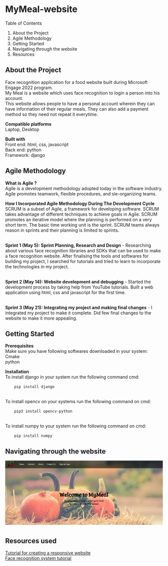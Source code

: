 # MyMeal-website

Table of Contents 
  1. About the Project
  2. Agile Methodology
  3. Getting Started
  4. Navigating through the website
  5. Resources


## **About the Project**
Face recognition application for a food website built during Microsoft Engage 2022 program.
<br> My Meal is a website which uses face recognition to login a person into his account.
<br> This website allows people to have a personal account wherein they can have information of their regular meals. They can also add a payment method so they need not repeat it everytime.

**Compatible platforms**
<br>Laptop, Desktop

**Built with**
<br>Front end: html, css, javascript
<br>Back end: python
<br>Framework: django


## **Agile Methodology**
**What is Agile ?**
<br>Agile is a development methodology adopted today in the software industry. Agile promotes teamwork, flexible procedures, and sle-organizing teams.
  
**How I Incorporated Agile Methodology During The Development Cycle**
<br>SCRUM is a subset of Agile, a framework for developing software. SCRUM takes advantage of different techniques to achieve goals in Agile. SCRUM promotes an     iterative model where the planning is performed on a very short term. The basic time working unit is the sprint. SCRUM teams always reason in sprints and their planning is limited to sprints.

<br>**Sprint 1 (May 5): Sprint Planning, Research and Design** - Researching about various face recognition libraries and SDKs that can be used to make a face recognition      website. After finalising the tools and softwares for building my project, I searched for tutorials and tried to learn to incorporate the technologies in my  project.

<br>**Sprint 2 (May 14): Website development and debugging** - Started the development process by taking help from YouTube tutorials. Built a web application using html, css and javascript for the first time. 

<br>**Sprint 3 (May 21): Integrating my project and making final changes** - I integrated my project to make it complete. Did few final changes to the website to make it more appealing.  


## **Getting Started**

**Prerequisites**
<br>Make sure you have following softwares downloaded in your  system:
<br>Cmake
<br>python

**Installation** 
<br>To install django in your system run the following command cmd:

        pip install django

<br>To install opencv on your systems run the following command on cmd:

        pip3 install opencv-python

<br>To install numpy to your system run the following command on cmd:

        pip install numpy


## **Navigating through the website**

![img1](pictures/home.jpg)







## **Resources used**

[Tutorial for creating a responsive website](https://www.youtube.com/watch?v=8KVrdL0VcAk&list=PLu0W_9lII9agiCUZYRsvtGTXdxkzPyItg&index=39&t=3260s)
<br>[Face recognition system tutorial](https://youtu.be/sz25xxF_AVE)
